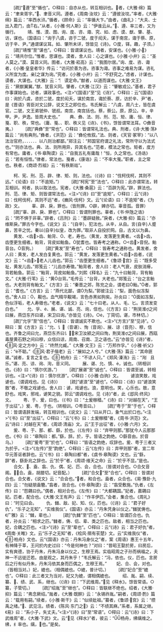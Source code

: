 <!-- { "loadSidebar": true } -->
　　[疏]“遵”至“循也”。○释曰：自亦从也，转互相训也。者，《大雅·绵》篇云：“聿来胥宇。”、聿音义同。遵者，《周南·汝坟》云：“遵彼汝坟。”率者，《大雅·绵》篇云：“率西水浒。”循者，《顾命》云：“率循大卞。”由者，《曲礼》：“大夫、士出入君门，由右。”从者，《小雅·何人斯》云：“伊谁云从。”、遵、率三者，又为循行。
　　靖、惟、漠、图、询、度、咨、诹、究、如、虑、谟、猷、肇、基、访，谋也。（国语曰：“询于八虞，咨于二虢，度于闳夭，谋于南宫，诹于蔡、原，访于辛、尹。”通谓谋议耳。如、肇所未详，馀皆见《诗》。○度，铎。趣，子须。）
　　[疏]“靖惟”至“谋也”。○释曰：皆谓谋议也。靖者，安谋也。《小雅·小》云：“靖共尔位。”惟者，思谋也。漠者，舍人曰：心之谋也。《小雅·小弁》云：“圣人莫之。”漠、莫音义同。图者，《大雅·崧高》云：“我图尔居。”询、度、咨、诹者，《小雅·皇皇者华》传云：“访问於善为咨。咨事为诹。咨事之难易为谋。咨礼义所宜为度。亲之谋为询。”究者，《小雅·小弁》云：“不舒究之。”虑者，计谋也。谟者，大谋也。《大雅》云：“︳谟定命。”猷者，以道而谋也。《大雅·文王》云：“厥猷翼翼。”猷、犹音义同。肇者，《大雅·江汉》云：“肇敏戎公。”基者，君子作事谋始也。访者，谋政事也。<注>“《国语》”至“见《诗》”。○释曰：云“《国语》曰：询於八虞，咨於二虢，度於闳夭，谋於南宫，诹於蔡、原，访於辛、尹”者，是《晋语》胥臣对文公辞，说文王之即位也。韦氏解云：“八虞，周八士，皆在虞官。二虢，文王弟虢仲、虢叔。南宫，南宫括也。蔡，蔡公。原，原公。辛，辛甲。尹，尹逸。皆周大史也。”
　　典、彝、法、则、刑、范、矩、庸、恒、律、戛、职、秩，常也。（庸、戛、、职、秩义见《诗》、《书》，馀皆谓常法耳。○彝音夷。）
　　[疏]“典彝”至“常也”。○释曰：皆谓常礼法也。典、刑者，《诗·大雅·荡》篇云：“尚有典刑。”彝者，《洪范》云：“彝伦攸叙。”法、则者，《天官·冢宰》：“以八法治官府，．．．．．．以八则治都鄙。”郑注云：“邦国官府谓之礼法，常所守以为法式也。”“则亦法也。典、法、则所用异，异其名也。”范者，模法之常也。矩者，度方有常也。庸者，《书·皋陶谟》云：“自我五礼有庸哉！”恒，久之常也。《汤诰》云：“若有恒性。”律者，常法也。戛者，《康诰》云：“不率大戛。”职者，主之常也。秩者，《商颂·烈祖》云：“有秩斯祜”。

　　柯、宪、刑、范、辟、律、矩、则，法也。（《诗》曰：“伐柯伐柯，其则不远。”《论语》曰：“不逾矩。”）
　　[疏]“柯宪”至“法也”。○释曰：此亦谓常法，转互相训。柯者，执以取法也。宪者，《大雅·桑扈》云：“百辟为宪。”辟，罪法也。刑、范、律、矩、则皆谓常法也。<注>“《诗》曰”至“逾矩”。○释曰：云“《诗》曰：伐柯伐柯，其则不远”者，《豳风·伐柯》文。云“《论语》曰：不逾矩”者，《为政》文。
　　辜、辟、戾，罪也。（皆刑罪。○辟，婢亦切。辜音孤。音罪）
　　[疏]“辜、辟、戾、罪也”。○释曰：皆谓刑罪也。辜者，《书·仲虺之诰》云：“罔不惧于非辜。”辟者，《吕刑》云：“墨辟疑赦。”戾者，《大雅·抑》篇云：“亦维斯戾。”罪古今字也。《说文》云：“{自辛}，犯法也。从辛，从自。言{自辛}人蹙鼻，苦辛之忧。秦以{自辛}似皇，改为罪。”取非人自投於网。自，古文以为鼻。
　　黄发、<齿>齿、鲐背、、老，寿也。（黄发，发落更生黄者。<齿>齿，齿堕更生细者。鲐背，背皮如鲐鱼。犹耆也。皆寿考之通称。○<齿>音倪。鲐音台。音狗。）
　　[疏]“黄发”至“寿也”。○释曰：皆寿考之通称也。黄发者，舍人曰：黄发，老人发白复黄也。郭云：“黄发，发落更生黄者。”<齿>齿者，《说文》云：“<齿>，老人儿齿也。”郭云：“齿堕更生细者。”《鲁颂·宫》云：“既多受祉，黄发儿齿。”郑笺云：“儿齿亦寿徵。”鲐背者，舍人曰：老人气衰，皮肤消瘠，背若鲐鱼。郭云：“鲐背，背皮如鲐鱼。”刘熙《释名》云：“九十曰鲐背，背有鲐文。”《大雅·行苇》云：“黄台背。”毛传云：“台背，大老也。”郑笺云：“台之言鲐也。大老则背有鲐文。”《方言》云：“秦晋之郊，陈兖之会，谓老曰鲐。”者，郭云：“耆也。”《方言》云：“燕代北鄙，谓为梨。”郭彼注云：“梨，面色似冻梨也。”舍人曰：，觏也。血气精华觏竭，言色赤黑如狗矣。孙炎曰：“面如冻梨，色似浮垢，老人寿徵也。”老者，《说文》云：“七十曰老。从人、毛、匕。言须发变白也。”
　　允、孚、、展、谌、诚、亮、询，信也。（《方言》曰：“荆吴淮之间曰展，燕岱东齐曰谌，宋卫曰询。”亦皆见《诗》。○，丁简切。谌，市林切。）
　　[疏]“允孚”至“信也”。○释曰：皆谓诚实不欺也。<注>“《方言》”至“见诗”。○释曰：案《方言》云：“允、讠（音谌）、恂（音询）、展、谅（音亮）、穆，信也。齐鲁之间曰允，燕岱东齐曰讠，宋卫汝颍之间曰恂，荆吴淮之间曰展，西瓯毒屋黄石野之间曰穆，众信曰谅，周南、召南、卫之语也。”云“亦皆见《诗》”者，《风·定之方中》云：“终然允臧。”《大雅·文王》云：“万邦作孚。”《小雅·祈父》云：“不聪。”《风·君子偕老》云：“展如之人兮。”《大雅·荡》篇云：“其命匪谌。”诚者，复言之复也。《·柏舟》云：“不谅人只。”《郑风·溱洧》云：“洵︳且乐。”谌、亮、谅、询、洵，音义同。
　　展、谌、允、慎、，诚也。（转相训也。《诗》曰：“慎尔优游。”）
　　[疏]“展谌”至“诚也”。○释曰：皆谓至诚，转相训也。<注>“《诗》曰：慎尔优游”。○释曰：《小雅·白驹》文。
　　谑浪笑敖，戏谑也。（谓调戏也。见《诗》）
　　[疏]“谑浪”至“谑也”。○释曰：《诗》曰“谑浪笑敖”者，不敬之戏谑也。舍人曰：谑，戏谑也。浪，意明也。笑，心乐也。敖，意舒也。戏笑，邪戏，谑笑之貌。郭云“谓调戏也。见《诗》”者，此《邶风·终风》文。
　　粤、于、爰，曰也。（《书》曰：“土爰稼穑。”《诗》曰：“对越在天”，“王于出征”。）爰、粤，于也。（转相训。○粤音曰。）
　　[疏]“粤于”至“于也”。○释曰：皆谓语辞发端，转互相训也。《说文》云：“曰从开口，象气出於口也。”<注>“《书》曰”至“出征”。○释曰：“云“《书》曰：土爰稼穑”者，《周书·洪范》文。云“诗曰：对越在天”者，《周颂·清庙》文。云“王于出征”者，《小雅·六月》文。
　　爰、粤、于、那、都、繇，於也。（《左传》曰：“弃甲则那。”那犹今人云那那也。《书》曰：“皋陶曰：都。”繇，辞。於，乎。皆语之韵绝。○繇音由。於音乌。）
　　[疏]“爰粤”至“於也”。○释曰：“皆语之韵绝，叹辞也。爰、粤于三者又为於乎。<注>“《左传》”至“韵绝”。○释曰：云“《左传》曰：弃甲则那”者，宣二年华元答讴者辞也。云“《书》曰：皋陶曰都”者，《虞书·皋陶谟》文也。云“繇，辞”者，繇卦兆之辞也。云“於乎”者，《周颂·维天之命》云：“於乎不显。”是也。
　　合攵、、盍、翕、仇、偶、妃、匹、会，合也。（皆谓对合也。○合攵音阁。，合。盍，胡腊切。妃音配。）
　　[疏]“合攵”至“合也”。○释曰：皆谓对合也。合攵者，《说文》云：“合会也。”者，和合也。盍者，众合也。《易·豫卦·九四》云：“勿疑朋盍簪。”翕者，敛合也。《书·皋陶谟》云：“翕受敷施。”仇者，《左传》曰：“怨耦曰仇。”偶者，相对合也。《左传》曰：“大都耦国。”妃者，嘉耦曰妃。匹者，配合也。《大雅·文王有声》云：“作丰伊匹。”会者，集合也。《周礼》曰：“时见曰会。
　　仇、雠、敌、妃、知、仪，匹也。（《诗》云：“君子好仇”，“乐子之无知”，“实维我仪”。《国语》亦云：“丹朱凭身以仪之。”雠犹俦也。《广雅》云：“雠，辈也。）
　　[疏]“仇雠”至“匹也”。○释曰：皆谓匹合也。仇者，孙炎云：“相求之匹。”雠者，俦、侣、辈、类之匹也。敌者，相当之匹也。妃，合耦之匹也。<注>“《诗》云”至“辈也”。○释曰：云“《诗》云：君子好仇”者，《周南·关睢》文。云“乐子之无知”者，《桧风·隰有苌楚》文。云“实维我仪”者，《·柏舟》文也。云“《国语》亦云：丹朱冯身仪之”者，案《周语》惠王十五年，有神降于莘，王问於内史过曰：“今是何神也？”对曰：“昔昭王娶於房，曰房后，实有爽德，协于丹朱，丹朱冯身以仪之，生穆王焉。实临昭周之子孙而祸福之，夫神一不远徙迁若。由是观之，其丹朱乎！”韦氏解云：“冯，依也。仪，匹也。言房后之行有似丹朱，丹朱冯依其身而匹偶之，生穆王焉。”
　　妃、合、会，对也。（皆相当对。）妃，媲也。（相偶媲也。○媲，普计切。）
　　[疏]“妃合”至“媲也”。○释曰：此三者又为当对，妃又为媲，谓相偶媲也。
　　绍、胤、嗣、续、纂、、绩、武、系，继也。（《诗》曰：“下武维周。”见《释水》。馀皆常语。○纂，子管切。）
　　[疏]“绍胤”至“继也”。○释曰：皆联继不绝也。绍者，《大雅·抑》篇云：“弗念厥绍。”胤者，《大雅·既醉》云：“永锡祚胤。”嗣者，《周颂·酌》篇云：“载用有嗣。”续者，《小雅·斯干》云：“似续妣祖。”纂者，《鲁颂·宫》云：“缵禹之绪。”、武见注。绩者，《陈风·东门之》云：“不绩其麻。”系者，系属之继。《易》曰：“系小子，失丈夫。”<注>“《诗》曰”至“常语”。○释曰：云“《诗》曰：下武维周”者，《大雅·下武》文。云“见《释水》”者，彼云：“杨舟，绋缡维之。绋，纟率也。缡，也。”是矣。
